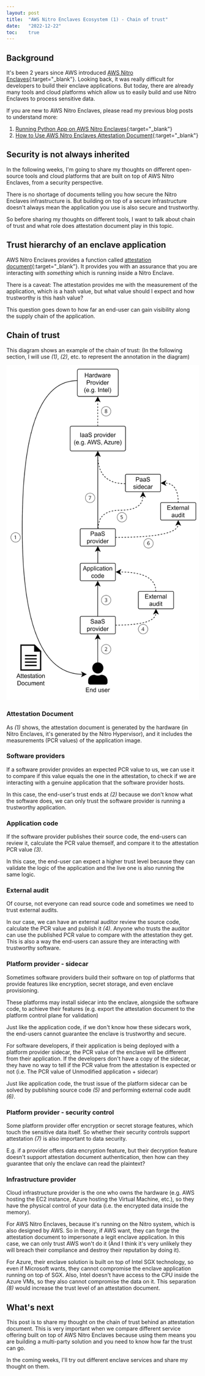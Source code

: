 ```yaml
---
layout: post
title:  "AWS Nitro Enclaves Ecosystem (1) - Chain of trust"
date:   "2022-12-22"
toc:    true
---
```


## Background

It's been 2 years since AWS introduced [AWS Nitro Enclaves](https://aws.amazon.com/ec2/nitro/nitro-enclaves/){:target="_blank"}. Looking back, it was really difficult for developers to build their enclave applications. But today, there are already many tools and cloud platforms which allow us to easily build and use Nitro Enclaves to process sensitive data.

If you are new to AWS Nitro Enclaves, please read my previous blog posts to understand more:
1. [Running Python App on AWS Nitro Enclaves](https://dev.to/aws-builders/running-python-app-on-aws-nitro-enclaves-3lhp){:target="_blank"}
2. [How to Use AWS Nitro Enclaves Attestation Document](https://dev.to/aws-builders/how-to-use-aws-nitro-enclaves-attestation-document-2376){:target="_blank"}

## Security is not always inherited

In the following weeks, I'm going to share my thoughts on different open-source tools and cloud platforms that are built on top of AWS Nitro Enclaves, from a security perspective.

There is no shortage of documents telling you how secure the Nitro Enclaves infrastructure is. But building on top of a secure infrastructure doesn't always mean the application you use is also secure and trustworthy.

So before sharing my thoughts on different tools, I want to talk about chain of trust and what role does attestation document play in this topic.

## Trust hierarchy of an enclave application

AWS Nitro Enclaves provides a function called [attestation document](https://docs.aws.amazon.com/enclaves/latest/user/set-up-attestation.html){:target="_blank"}. It provides you with an assurance that you are interacting with _something_ which is running inside a Nitro Enclave.

There is a caveat:
The attestation provides me with the measurement of the application, which is a hash value, but what value should I expect and how trustworthy is this hash value?

This question goes down to how far an end-user can gain visibility along the supply chain of the application.

## Chain of trust

This diagram shows an example of the chain of trust:
(In the following section, I will use _(1)_, _(2)_, etc. to represent the annotation in the diagram)

![Attestation chain of trust](/assets/images/e098632a-4760-4458-b974-f6075f33ad22.png)

### Attestation Document

As _(1)_ shows, the attestation document is generated by the hardware (in Nitro Enclaves, it's generated by the Nitro Hypervisor), and it includes the measurements (PCR values) of the application image.

### Software providers

If a software provider provides an expected PCR value to us, we can use it to compare if this value equals the one in the attestation, to check if we are interacting with a genuine application that the software provider hosts.

In this case, the end-user's trust ends at _(2)_ because we don't know what the software does, we can only trust the software provider is running a trustworthy application.

### Application code

If the software provider publishes their source code, the end-users can review it, calculate the PCR value themself, and compare it to the attestation PCR value _(3)_.

In this case, the end-user can expect a higher trust level because they can validate the logic of the application and the live one is also running the same logic.

### External audit

Of course, not everyone can read source code and sometimes we need to trust external audits.

In our case, we can have an external auditor review the source code, calculate the PCR value and publish it _(4)_. Anyone who trusts the auditor can use the published PCR value to compare with the attestation they get. This is also a way the end-users can assure they are interacting with trustworthy software.

### Platform provider - sidecar

Sometimes software providers build their software on top of platforms that provide features like encryption, secret storage, and even enclave provisioning.

These platforms may install sidecar into the enclave, alongside the software code, to achieve their features (e.g. export the attestation document to the platform control plane for validation)

Just like the application code, if we don't know how these sidecars work, the end-users cannot guarantee the enclave is trustworthy and secure.

For software developers, if their application is being deployed with a platform provider sidecar, the PCR value of the enclave will be different from their application. If the developers don't have a copy of the sidecar, they have no way to tell if the PCR value from the attestation is expected or not (i.e. The PCR value of Unmodified application + sidecar)

Just like application code, the trust issue of the platform sidecar can be solved by publishing source code _(5)_ and performing external code audit _(6)_.

### Platform provider - security control

Some platform provider offer encryption or secret storage features, which touch the sensitive data itself. So whether their security controls support attestation _(7)_ is also important to data security.

E.g. if a provider offers data encryption feature, but their decryption feature doesn't support attestation document authentication, then how can they guarantee that only the enclave can read the plaintext?

### Infrastructure provider

Cloud infrastructure provider is the one who owns the hardware (e.g. AWS hosting the EC2 instance, Azure hosting the Virtual Machine, etc.), so they have the physical control of your data (i.e. the encrypted data inside the memory).

For AWS Nitro Enclaves, because it's running on the Nitro system, which is also designed by AWS. So in theory, if AWS want, they can forge the attestation document to impersonate a legit enclave application. In this case, we can only trust AWS won't do it (And I think it's very unlikely they will breach their compliance and destroy their reputation by doing it).

For Azure, their enclave solution is built on top of Intel SGX technology, so even if Microsoft wants, they cannot compromise the enclave application running on top of SGX. Also, Intel doesn't have access to the CPU inside the Azure VMs, so they also cannot compromise the data on it. This separation _(8)_ would increase the trust level of an attestation document.

## What's next

This post is to share my thought on the chain of trust behind an attestation document. This is very important when we compare different service offering built on top of AWS Nitro Enclaves because using them means you are building a multi-party solution and you need to know how far the trust can go.

In the coming weeks, I'll try out different enclave services and share my thought on them.
